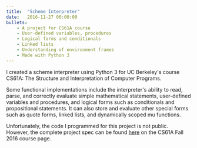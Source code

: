 ```yaml
---
title:  "Scheme Interpreter"
date:   2016-11-27 00:00:00
bullets:
    - A project for CS61A course
    - User-defined variables, procedures
    - Logical forms and conditionals
    - Linked lists
    - Understanding of environment frames
    - Made with Python 3
---
```

I created a scheme interpreter using Python 3 for UC Berkeley's course CS61A: The Structure and Interpretation of Computer Programs.

Some functional implementations include the interpreter's ability to read, parse, and correctly evaluate simple mathematical statements, user-defined variables and procedures, and logical forms such as conditionals and propositional statements. It can also store and evaluate other special forms such as quote forms, linked lists, and dynamically scoped mu functions.

Unfortunately, the code I programmed for this project is not public. However, the complete project spec can be found [here](https://inst.eecs.berkeley.edu/~cs61a/fa16/proj/scheme/) on the CS61A Fall 2016 course page.